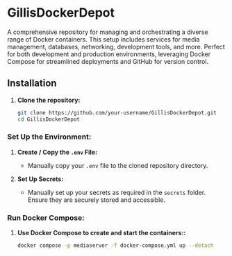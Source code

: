 
# GillisDockerDepot

A comprehensive repository for managing and orchestrating a diverse range of Docker containers. This setup includes services for media management, databases, networking, development tools, and more. Perfect for both development and production environments, leveraging Docker Compose for streamlined deployments and GitHub for version control.

## Installation

1. **Clone the repository:**
   ```bash
   git clone https://github.com/your-username/GillisDockerDepot.git
   cd GillisDockerDepot

### Set Up the Environment:

1. **Create / Copy the `.env` File:**
     - Manually copy your `.env` file to the cloned repository directory.

2. **Set Up Secrets:**
     - Manually set up your secrets as required in the `secrets` folder. Ensure they are securely stored and accessible.

### Run Docker Compose:
1. **Use Docker Compose to create and start the containers::**
   ```bash
   docker compose -p mediaserver -f docker-compose.yml up --detach
